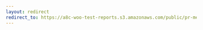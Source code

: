 ```yaml
---
layout: redirect
redirect_to: https://a8c-woo-test-reports.s3.amazonaws.com/public/pr-merge/44910/e2e/index.html
---
```

